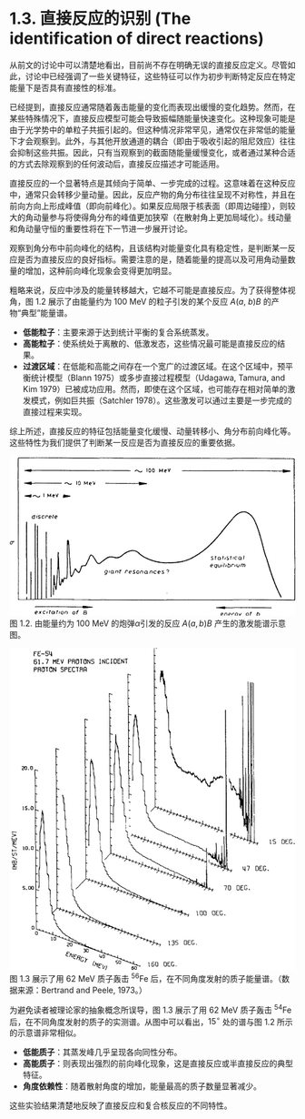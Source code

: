 # 1.3. 直接反应的识别 (The identification of direct reactions)

从前文的讨论中可以清楚地看出，目前尚不存在明确无误的直接反应定义。尽管如此，讨论中已经强调了一些关键特征，这些特征可以作为初步判断特定反应在特定能量下是否具有直接性的标准。

已经提到，直接反应通常随着轰击能量的变化而表现出缓慢的变化趋势。然而，在某些特殊情况下，直接反应模型可能会导致振幅随能量快速变化。这种现象可能是由于光学势中的单粒子共振引起的。但这种情况非常罕见，通常仅在非常低的能量下才会观察到。此外，与其他开放通道的耦合（即由于吸收引起的阻尼效应）往往会抑制这些共振。因此，只有当观察到的截面随能量缓慢变化，或者通过某种合适的方式去除观察到的任何波动后，直接反应描述才可能适用。

直接反应的一个显著特点是其倾向于简单、一步完成的过程。这意味着在这种反应中，通常只会转移少量动量。因此，反应产物的角分布往往呈现不对称性，并且在前向方向上形成峰值（即向前峰化）。如果反应局限于核表面（即周边碰撞），则较大的角动量参与将使得角分布的峰值更加狭窄（在散射角上更加局域化）。线动量和角动量守恒的重要性将在下一节进一步展开讨论。

观察到角分布中前向峰化的结构，且该结构对能量变化具有稳定性，是判断某一反应是否为直接反应的良好指标。需要注意的是，随着能量的提高以及可用角动量数量的增加，这种前向峰化现象会变得更加明显。

粗略来说，反应中涉及的能量转移越大，它越不可能是直接反应。为了获得整体视角，图 1.2 展示了由能量约为 100 MeV 的粒子引发的某个反应 $A$($a$, $b$)$B$ 的产物“典型”能量谱。

- **低能粒子**：主要来源于达到统计平衡的复合系统蒸发。
- **高能粒子**：使系统处于离散的、低激发态，这些情况最可能是直接反应的结果。
- **过渡区域**：在低能和高能之间存在一个宽广的过渡区域。在这个区域中，预平衡统计模型（Blann 1975）或多步直接过程模型（Udagawa, Tamura, and Kim 1979）已被成功应用。然而，即使在这个区域，也可能存在相对简单的激发模式，例如巨共振（Satchler 1978）。这些激发可以通过主要是一步完成的直接过程来实现。

综上所述，直接反应的特征包括能量变化缓慢、动量转移小、角分布前向峰化等。这些特性为我们提供了判断某一反应是否为直接反应的重要依据。

![](../images/1de685a3f4d676d28adf4d05d4182fed8c88e6dbe112dae78e5578f57f4bd277.jpg)  
图 1.2. 由能量约为 100 MeV 的炮弹$\alpha$引发的反应 $A(a,b)B$ 产生的激发能谱示意图。 

![](../images/6a6ebd657498b5097e597fd8cf3a3bfa331e220239c2c8311011fd4d5f3bf756.jpg)  
图 1.3 展示了用 62 MeV 质子轰击 ${}^{56}\mathrm{Fe}$ 后，在不同角度发射的质子能量谱。（数据来源：Bertrand and Peele, 1973。）

为避免读者被理论家的抽象概念所误导，图 1.3 展示了用 62 MeV 质子轰击 $^{54}\mathrm{Fe}$ 后，在不同角度发射的质子的实测谱。从图中可以看出，$15^{\circ}$ 处的谱与图 1.2 所示的示意谱非常相似。

- **低能质子**：其蒸发峰几乎呈现各向同性分布。
- **高能质子**：则表现出强烈的前向峰化现象，这是直接反应或半直接反应的典型特征。
- **角度依赖性**：随着散射角度的增加，能量最高的质子数量显著减少。

这些实验结果清楚地反映了直接反应和复合核反应的不同特性。

